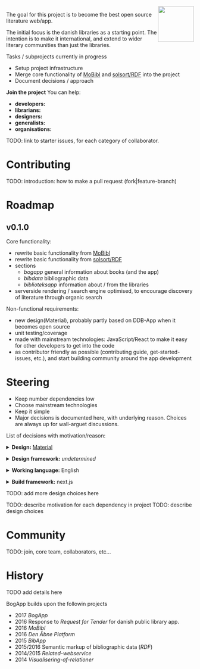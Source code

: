 <img src=http://bogapp.solsort.com/icon.png width=96 height=96 align=right>

The goal for this project is to become the best open source literature web/app.

The initial focus is the danish libraries as a starting point. The intention is to make it international, and extend to wider literary communities than just the libraries.

Tasks / subprojects currently in progress

- Setup project infrastructure
- Merge core functionality of <a href="https://github.com/solsort/mobibl">MoBibl</a> and <a href="https://github.com/solsort/rdf">solsort/RDF</a> into the project
- Document decisions / approach

**Join the project** You can help:

- **developers:** <!--  -->
- **librarians:** <!-- -->
- **designers:** <!-- -->
- **generalists:** <!-- -->
- **organisations:** <!-- -->

TODO: link to starter issues, for each category of collaborator.

# Contributing

TODO: introduction: how to make a pull request (fork|feature-branch)

# Roadmap

## v0.1.0 

Core functionality:

- rewrite basic functionality from <a href="https://github.com/solsort/mobibl">MoBibl</a> 
- rewrite basic functionality from <a href="https://github.com/solsort/rdf">solsort/RDF</a>
- sections
    - *bogapp* general information about books (and the app)
    - *bibdata*  bibliographic data 
    - *biblioteksapp* information about / from the libraries
- serverside rendering / search engine optimised, to encourage discovery of literature through organic search

Non-functional requirements:

- new design(Material), probably partly based on DDB-App when it becomes open source
- unit testing/coverage
- made with mainstream technologies: JavaScript/React to make it easy for other developers to get into the code
- as contributor friendly as possible (contributing guide, get-started-issues, etc.), and start building community around the app development

# Steering

- Keep number dependencies low
- Choose mainstream technologies
- Keep it simple
- Major decisions is documented here, with underlying reason. Choices are always up for wall-arguet discussions.

List of decisions with motivation/reason:

<p><details>
  <summary><b>Design:</b> <a href="https://material.io/guidelines">Material</a> 
  </summary>
  Material gives a common foundation and language for reasoning about the design.
  Following Material Design guidelines, also makes easier to collaborate on components etc. with other projects.
  It also feels more native on android, - and is a design language that is being used all across platforms, so users are getting used to it.
</details></p>

<details>
  <summary><b>Design framework:</b> <i>undetermined</i>
  </summary>
  Currently using react-md, - tried material-ui earlier, which didn't play well.
</details>


<p><details>
  <summary><b>Working language:</b> English</summary>
The vision is that the project should be usable internationally.
The first version of the app is made in english, and then i18n to danish.
</details></p>

<p><details>
  <summary><b>Build framework:</b> next.js</summary>
  Simple way to get server-side rendering, and has a large community momentum.
</details></p>

TODO: add more design  choices here

TODO: describe motivation for each dependency in project
TODO: describe design choices

# Community

TODO: join, core team, collaborators, etc...

# History

TODO add details here

BogApp builds upon the followin projects

- 2017 *BogApp* 
- 2016 Response to *Request for Tender* for danish public library app.
- 2016 *MoBibl*
- 2016 *Den Åbne Platform*
- 2015 *BibApp*
- 2015/2016 Semantic markup of bibliographic data (*RDF*)
- 2014/2015 *Related-webservice*
- 2014 *Visualisering-af-relationer*

